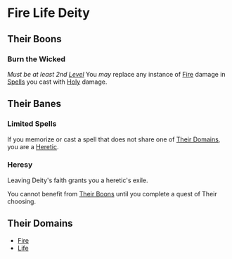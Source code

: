 # Fire Life Deity

## Their Boons

### Burn the Wicked

*Must be at least 2nd [Level](../../../Player%20Characters/Derived%20Statistics/Level.md)*
You *may* replace any instance of [Fire](../../Spells/Spell%20Domains/Fire.md) damage in [Spells](../../Spellcasting/Spells.md) you cast with [Holy](../../../Game%20Procedures/Combat/Damage%20Types/Holy.md) damage.

## Their Banes

### Limited Spells

If you memorize or cast a spell that does not share one of [Their Domains](Fire%20Life%20Deity.md#Their%20Domains), you are a [Heretic](#Heresy).

### Heresy

Leaving Deity's faith grants you a heretic's exile.

You cannot benefit from [Their Boons](Fire%20Life%20Deity.md#Their%20Boons) until you complete a quest of Their choosing.

## Their Domains

- [Fire](../../Spells/Spell%20Domains/Fire.md)
- [Life](../../Spells/Spell%20Domains/Life.md)
